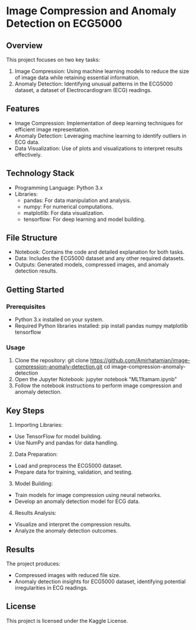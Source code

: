 # Image Compression and Anomaly Detection on ECG5000

## Overview
This project focuses on two key tasks:
1. Image Compression: Using machine learning models to reduce the size of image data while retaining essential information.
2. Anomaly Detection: Identifying unusual patterns in the ECG5000 dataset, a dataset of Electrocardiogram (ECG) readings.

## Features
- Image Compression: Implementation of deep learning techniques for efficient image representation.
- Anomaly Detection: Leveraging machine learning to identify outliers in ECG data.
- Data Visualization: Use of plots and visualizations to interpret results effectively.

## Technology Stack
- Programming Language: Python 3.x
- Libraries:
  - pandas: For data manipulation and analysis.
  - numpy: For numerical computations.
  - matplotlib: For data visualization.
  - tensorflow: For deep learning and model building.

## File Structure
- Notebook: Contains the code and detailed explanation for both tasks.
- Data: Includes the ECG5000 dataset and any other required datasets.
- Outputs: Generated models, compressed images, and anomaly detection results.

## Getting Started

### Prerequisites
- Python 3.x installed on your system.
- Required Python libraries installed:
pip install pandas numpy matplotlib tensorflow
### Usage
1. Clone the repository:
   git clone https://github.com/Amirhatamian/image-compression-anomaly-detection.git cd image-compression-anomaly-detection
2. Open the Jupyter Notebook:
jupyter notebook "ML11tamam.ipynb"
3. Follow the notebook instructions to perform image compression and anomaly detection.

## Key Steps
1. Importing Libraries:
- Use TensorFlow for model building.
- Use NumPy and pandas for data handling.
2. Data Preparation:
- Load and preprocess the ECG5000 dataset.
- Prepare data for training, validation, and testing.
3. Model Building:
- Train models for image compression using neural networks.
- Develop an anomaly detection model for ECG data.
4. Results Analysis:
- Visualize and interpret the compression results.
- Analyze the anomaly detection outcomes.

## Results
The project produces:
- Compressed images with reduced file size.
- Anomaly detection insights for ECG5000 dataset, identifying potential irregularities in ECG readings.

## License
This project is licensed under the Kaggle License.

